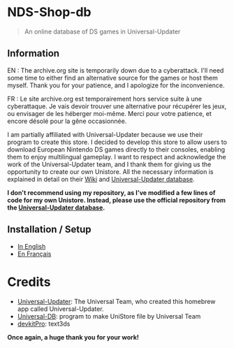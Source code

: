 # NDS-Shop-db
> An online database of DS games in Universal-Updater

## Information

EN : The archive.org site is temporarily down due to a cyberattack. I'll need some time to either find an alternative source for the games or host them myself. Thank you for your patience, and I apologize for the inconvenience.

FR : Le site archive.org est temporairement hors service suite à une cyberattaque. Je vais devoir trouver une alternative pour récupérer les jeux, ou envisager de les héberger moi-même. Merci pour votre patience, et encore désolé pour la gêne occasionnée.


I am partially affiliated with Universal-Updater because we use their program to create this store. I decided to develop this store to allow users to download European Nintendo DS games directly to their consoles, enabling them to enjoy multilingual gameplay. I want to respect and acknowledge the work of the Universal-Updater team, and I thank them for giving us the opportunity to create our own Unistore. All the necessary information is explained in detail on their [Wiki](https://github.com/Universal-Team/Universal-Updater/wiki) and [Universal-Updater database](https://github.com/Universal-Team/db).


**I don't recommend using my repository, as I've modified a few lines of code for my own Unistore. Instead, please use the official repository from the [Universal-Updater database](https://github.com/Universal-Team/db).**

## Installation / Setup

- [In English](https://github.com/TheRinzler65/NDS-Shop-db/blob/main/tutorial/English.md)
- [En Français](https://github.com/TheRinzler65/NDS-Shop-db/blob/main/tutorial/Français.md)


# Credits

- [Universal-Updater](https://github.com/Universal-Team/Universal-Updater): The Universal Team, who created this homebrew app called Universal-Updater.
- [Universal-DB](https://github.com/Universal-Team/db): program to make UniStore file by Universal Team
- [devkitPro](https://github.com/devkitPro): text3ds

**Once again, a huge thank you for your work!**